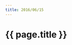 ```yaml
---
title: 2016/06/15
---
```

<script src="https://d3js.org/d3.v3.min.js" charset="utf-8"></script>

# {{ page.title }}

<script src="main.js" charset="utf-8"></script>
